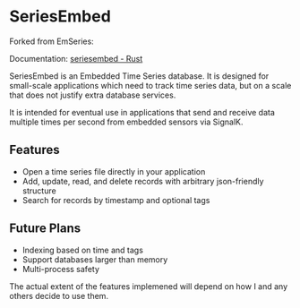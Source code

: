# SeriesEmbed
Forked from EmSeries:


Documentation: [seriesembed - Rust](https://docs.rs/seriesembed/0.5.0/seriesembed/)

SeriesEmbed is an Embedded Time Series database. It is designed for small-scale applications which need to track time series data, but on a scale that does not justify extra database services.

It is intended for eventual use in applications that send and receive data multiple times per second from embedded sensors via SignalK.


## Features

*   Open a time series file directly in your application
*   Add, update, read, and delete records with arbitrary json-friendly structure
*   Search for records by timestamp and optional tags

## Future Plans

*   Indexing based on time and tags
*   Support databases larger than memory
*   Multi-process safety

The actual extent of the features implemened will depend on how I and any others decide to use them.
